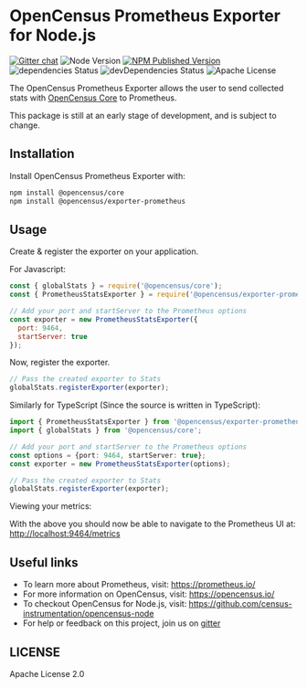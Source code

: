# OpenCensus Prometheus Exporter for Node.js
[![Gitter chat][gitter-image]][gitter-url] ![Node Version][node-img] [![NPM Published Version][npm-img]][npm-url] ![dependencies Status][dependencies-status] ![devDependencies Status][devdependencies-status] ![Apache License][license-image]

The OpenCensus Prometheus Exporter allows the user to send collected stats with [OpenCensus Core](https://github.com/census-instrumentation/opencensus-core) to Prometheus.

This package is still at an early stage of development, and is subject to change.

## Installation

Install OpenCensus Prometheus Exporter with:
```bash
npm install @opencensus/core
npm install @opencensus/exporter-prometheus
```

## Usage

Create & register the exporter on your application.

For Javascript:
```javascript
const { globalStats } = require('@opencensus/core');
const { PrometheusStatsExporter } = require('@opencensus/exporter-prometheus');

// Add your port and startServer to the Prometheus options
const exporter = new PrometheusStatsExporter({
  port: 9464,
  startServer: true
});
```

Now, register the exporter.

```javascript
// Pass the created exporter to Stats
globalStats.registerExporter(exporter);
```

Similarly for TypeScript (Since the source is written in TypeScript):
```typescript
import { PrometheusStatsExporter } from '@opencensus/exporter-prometheus';
import { globalStats } from '@opencensus/core';

// Add your port and startServer to the Prometheus options
const options = {port: 9464, startServer: true};
const exporter = new PrometheusStatsExporter(options);

// Pass the created exporter to Stats
globalStats.registerExporter(exporter);
```

Viewing your metrics:

With the above you should now be able to navigate to the Prometheus UI at: <http://localhost:9464/metrics>

## Useful links
- To learn more about Prometheus, visit: <https://prometheus.io/>
- For more information on OpenCensus, visit: <https://opencensus.io/>
- To checkout OpenCensus for Node.js, visit: <https://github.com/census-instrumentation/opencensus-node>
- For help or feedback on this project, join us on [gitter](https://gitter.im/census-instrumentation/Lobby)

[gitter-image]: https://badges.gitter.im/census-instrumentation/lobby.svg
[gitter-url]: https://gitter.im/census-instrumentation/lobby?utm_source=badge&utm_medium=badge&utm_campaign=pr-badge&utm_content=badge
[npm-url]: https://www.npmjs.com/package/@opencensus/exporter-prometheus
[npm-img]: https://badge.fury.io/js/%40opencensus%2Fexporter-prometheus.svg
[node-img]: https://img.shields.io/node/v/@opencensus/exporter-prometheus.svg
[license-image]: https://img.shields.io/badge/license-Apache_2.0-green.svg?style=flat
[dependencies-status]: https://david-dm.org/census-instrumentation/opencensus-node/status.svg?path=packages/opencensus-exporter-prometheus
[devdependencies-status]:
https://david-dm.org/census-instrumentation/opencensus-node/dev-status.svg?path=packages/opencensus-exporter-prometheus

## LICENSE

Apache License 2.0
